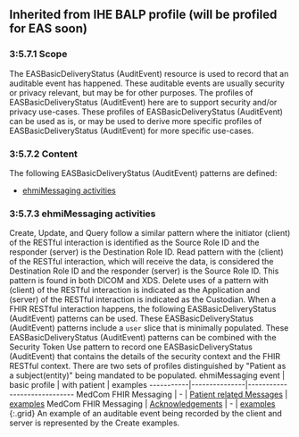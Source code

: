 ## Inherited from IHE BALP profile (will be profiled for EAS soon)
### 3:5.7.1 Scope
The EASBasicDeliveryStatus (AuditEvent) resource is used to record that an auditable event has happened. These auditable events are usually security or privacy relevant, but may be for other purposes. The profiles of EASBasicDeliveryStatus (AuditEvent) here are to support security and/or privacy use-cases. These profiles of EASBasicDeliveryStatus (AuditEvent) can be used as is, or may be used to derive more specific profiles of EASBasicDeliveryStatus (AuditEvent) for more specific use-cases. 
### 3:5.7.2 Content
The following EASBasicDeliveryStatus (AuditEvent) patterns are defined:
- [ehmiMessaging activities](content.html)
### 3:5.7.3 ehmiMessaging  activities
Create, Update, and Query follow a similar pattern where the initiator (client) of the RESTful interaction is identified as the Source Role ID and the responder (server) is the Destination Role ID. Read pattern with the (client) of the RESTful interaction, which will receive the data, is considered the Destination Role ID and the responder (server) is the Source Role ID. This pattern is found in both DICOM and XDS. Delete uses of a pattern with (client) of the RESTful interaction is indicated as the Application and (server) of the RESTful interaction is indicated as the Custodian.
When a FHIR RESTful interaction happens, the following EASBasicDeliveryStatus (AuditEvent) patterns can be used. These EASBasicDeliveryStatus (AuditEvent) patterns include a `user` slice that is minimally populated. These EASBasicDeliveryStatus (AuditEvent) patterns can be combined with the Security Token Use pattern to record one EASBasicDeliveryStatus (AuditEvent) that contains the details of the security context and the FHIR RESTful context.
There are two sets of profiles distinguished by "Patient as a subject(entity)" being mandated to be populated. 
 ehmiMessaging event | basic profile | with patient | examples
-----------|---------------|-----------------------------
MedCom FHIR Messaging | - | [Patient related Messages](StructureDefinition-EASPatientDeliveryStatus.html) | [examples](index.html)
MedCom FHIR Messaging | [Acknowledgements](StructureDefinition-EASBasicDeliveryStatus.html) | - | [examples](index.html)
{:.grid}
An example of an auditable event being recorded by the client and server is represented by the Create examples. 
